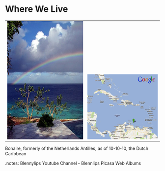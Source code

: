 # Where We Live

<div align="center">
<table border="0">
<tr>
<td><img src="img/BonaireHome.jpg"  width="288x" height="384px" /></td>
<td align=right valign=bottom><img src="img/bonaire_caribbean_map2.jpg"  width="267x" height="211px" /></td>
</tr>
</table>
</div>

Bonaire, formerly of the Netherlands Antilles, as of 10-10-10, the Dutch Caribbean

.notes: Blennylips Youtube Channel - Blennlips Picasa Web Albums